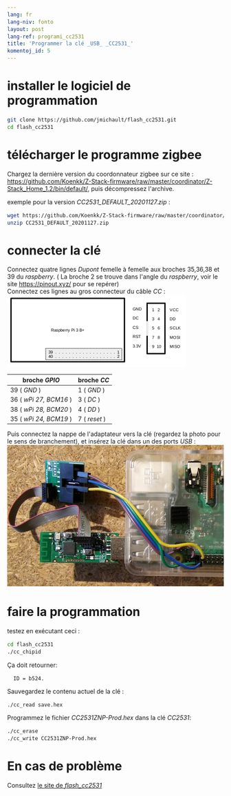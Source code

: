 ```yaml
---
lang: fr
lang-niv: fonto
layout: post
lang-ref: programi_cc2531
title: 'Programmer la clé _USB_ _CC2531_'
komentoj_id: 5
---
```


# installer le logiciel de programmation

```bash
git clone https://github.com/jmichault/flash_cc2531.git
cd flash_cc2531
```
 
# télécharger le programme zigbee
Chargez la dernière version du coordonnateur zigbee sur ce site : <https://github.com/Koenkk/Z-Stack-firmware/raw/master/coordinator/Z-Stack_Home_1.2/bin/default/>, puis décompressez l'archive.

exemple pour la version _CC2531_DEFAULT_20201127.zip_ :

```bash
wget https://github.com/Koenkk/Z-Stack-firmware/raw/master/coordinator/Z-Stack_Home_1.2/bin/default/CC2531_DEFAULT_20201127.zip
unzip CC2531_DEFAULT_20201127.zip
```

# connecter la clé

Connectez quatre lignes _Dupont_ femelle à femelle aux broches 35,36,38 et 39 du _raspberry_. ( La broche 2 se trouve dans l'angle du _raspberry_, voir le site <https://pinout.xyz/> pour se repérer)  
Connectez ces lignes au gros connecteur du câble _CC_ :  
![](/public/raspberry-cc.png "disposition _raspberry_ et _CC_") 

| broche _GPIO_          | broche _CC_  |
| ---------------------- | ------------ | 
| 39 ( _GND_ )           | 1 ( _GND_ )  |	
| 36 ( _wPi 27, BCM16_ ) | 3 ( _DC_ )   | 
| 38 ( _wPi 28, BCM20_ ) | 4 ( _DD_ )   | 
| 35 ( _wPi 24, BCM19_ ) | 7 ( _reset_ )| 

Puis connectez la nappe de l'adaptateur vers la clé (regardez la photo pour le sens de branchement), et insérez la clé dans un des ports _USB_ :
![](/public/Raspberry-CC2531.jpg " _raspberry_ et _CC_") 


# faire la programmation

testez en exécutant ceci :
```bash
cd flash_cc2531
./cc_chipid
```
Ça doit retourner:
```
  ID = b524.
```

Sauvegardez le contenu actuel de la clé :
```bash
./cc_read save.hex
```

Programmez le fichier _CC2531ZNP-Prod.hex_ dans la clé _CC2531_:
```bash
./cc_erase
./cc_write CC2531ZNP-Prod.hex
```

# En cas de problème
Consultez [ le site de _flash_cc2531_](https://jmichault.github.io/flash_cc2531-dok/)
